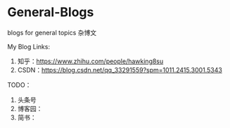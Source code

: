 # General-Blogs

blogs for general topics 杂博文

My Blog Links:

1. 知乎：https://www.zhihu.com/people/hawking8su
2. CSDN：https://blog.csdn.net/qq_33291559?spm=1011.2415.3001.5343

TODO：
1. 头条号
2. 博客园：
3. 简书：